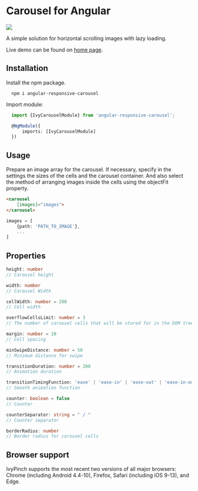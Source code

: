 # Carousel for Angular

<img src="https://badgen.net/bundlephobia/min/angular-responsive-carousel" />

A simple solution for horizontal scrolling images with lazy loading.

Live demo can be found on [home page](http://ivylab.space/carousel).

## Installation

Install the npm package.
```
  npm i angular-responsive-carousel
```
Import module:
```ts
  import {IvyCarouselModule} from 'angular-responsive-carousel';

  @NgModule({
      imports: [IvyCarouselModule]
  })
```

## Usage
Prepare an image array for the carousel. If necessary, specify in the settings the sizes of the cells and the carousel container. And also select the method of arranging images inside the cells using the objectFit property.

```html
<carousel
    [images]="images">
</carousel>
```
```ts
images = [
    {path: 'PATH_TO_IMAGE'},
    ...
]
```

## Properties

```ts
height: number
// Carousel height

width: number
// Carousel Width

cellWidth: number = 200
// Cell width

overflowCellsLimit: number = 3
// The number of carousel cells that will be stored for in the DOM tree outside the scope.

margin: number = 10
// Cell spacing

minSwipeDistance: number = 50
// Minimum distance for swipe

transitionDuration: number = 200
// Animation duration

transitionTimingFunction: 'ease' | 'ease-in' | 'ease-out' | 'ease-in-out' | 'linear' = 'ease'
// Smooth animation function

counter: boolean = false
// Counter

counterSeparator: string = " / "
// Counter separator

borderRadius: number
// Border radius for carousel cells
```

## Browser support

IvyPinch supports the most recent two versions of all major browsers: Chrome (including Android 4.4-10), Firefox, Safari (including iOS 9-13), and Edge.